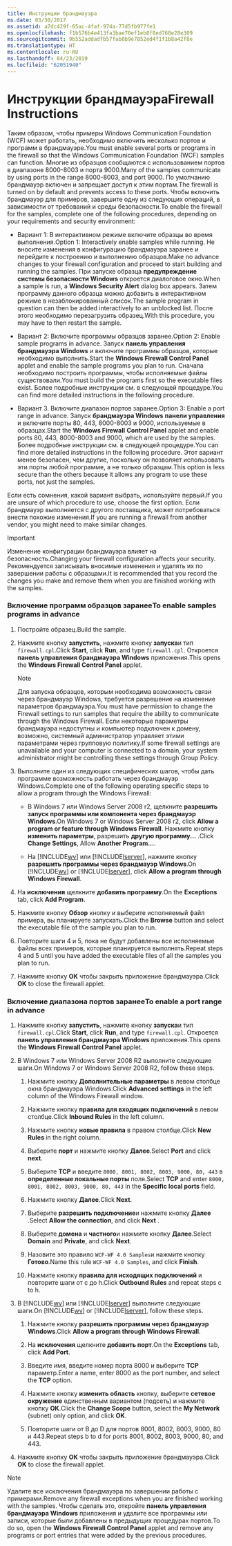 ```yaml
---
title: Инструкции брандмауэра
ms.date: 03/30/2017
ms.assetid: a7dc429f-65ac-4faf-974a-77d5fb977fe1
ms.openlocfilehash: f1b576b4e413fa3bae70ef1eb8f8ed768e28e309
ms.sourcegitcommit: 9b552addadfb57fab0b9e7852ed4f1f1b8a42f8e
ms.translationtype: HT
ms.contentlocale: ru-RU
ms.lasthandoff: 04/23/2019
ms.locfileid: "62051940"
---
```

# <a name="firewall-instructions"></a><span data-ttu-id="8809f-102">Инструкции брандмауэра</span><span class="sxs-lookup"><span data-stu-id="8809f-102">Firewall Instructions</span></span>
<span data-ttu-id="8809f-103">Таким образом, чтобы примеры Windows Communication Foundation (WCF) может работать, необходимо включить несколько портов и программ в брандмауэре.</span><span class="sxs-lookup"><span data-stu-id="8809f-103">You must enable several ports or programs in the firewall so that the Windows Communication Foundation (WCF) samples can function.</span></span> <span data-ttu-id="8809f-104">Многие из образцов сообщаются с использованием портов в диапазоне 8000-8003 и порта 9000.</span><span class="sxs-lookup"><span data-stu-id="8809f-104">Many of the samples communicate by using ports in the range 8000-8003, and port 9000.</span></span> <span data-ttu-id="8809f-105">По умолчанию брандмауэр включен и запрещает доступ к этим портам.</span><span class="sxs-lookup"><span data-stu-id="8809f-105">The firewall is turned on by default and prevents access to these ports.</span></span> <span data-ttu-id="8809f-106">Чтобы включить брандмауэр для примеров, завершите одну из следующих операций, в зависимости от требований и среды безопасности.</span><span class="sxs-lookup"><span data-stu-id="8809f-106">To enable the firewall for the samples, complete one of the following procedures, depending on your requirements and security environment:</span></span>  
  
- <span data-ttu-id="8809f-107">Вариант 1: В интерактивном режиме включите образцы во время выполнения.</span><span class="sxs-lookup"><span data-stu-id="8809f-107">Option 1: Interactively enable samples while running.</span></span> <span data-ttu-id="8809f-108">Не вносите изменения в конфигурацию брандмауэра заранее и перейдите к построению и выполнению образцов.</span><span class="sxs-lookup"><span data-stu-id="8809f-108">Make no advance changes to your firewall configuration and proceed to start building and running the samples.</span></span> <span data-ttu-id="8809f-109">При запуске образца **предупреждение системы безопасности Windows** откроется диалоговое окно.</span><span class="sxs-lookup"><span data-stu-id="8809f-109">When a sample is run, a **Windows Security Alert** dialog box appears.</span></span> <span data-ttu-id="8809f-110">Затем программу данного образца можно добавить в интерактивном режиме в незаблокированный список.</span><span class="sxs-lookup"><span data-stu-id="8809f-110">The sample program in question can then be added interactively to an unblocked list.</span></span> <span data-ttu-id="8809f-111">После этого необходимо перезагрузить образец.</span><span class="sxs-lookup"><span data-stu-id="8809f-111">With this procedure, you may have to then restart the sample.</span></span>  
  
- <span data-ttu-id="8809f-112">Вариант 2: Включите программы образцов заранее.</span><span class="sxs-lookup"><span data-stu-id="8809f-112">Option 2: Enable sample programs in advance.</span></span> <span data-ttu-id="8809f-113">Запуск **панель управления брандмауэра Windows** и включите программы образцов, которые необходимо выполнить.</span><span class="sxs-lookup"><span data-stu-id="8809f-113">Start the **Windows Firewall Control Panel** applet and enable the sample programs you plan to run.</span></span> <span data-ttu-id="8809f-114">Сначала необходимо построить программы, чтобы исполняемые файлы существовали.</span><span class="sxs-lookup"><span data-stu-id="8809f-114">You must build the programs first so the executable files exist.</span></span> <span data-ttu-id="8809f-115">Более подробные инструкции см. в следующей процедуре.</span><span class="sxs-lookup"><span data-stu-id="8809f-115">You can find more detailed instructions in the following procedure.</span></span>  
  
- <span data-ttu-id="8809f-116">Вариант 3. Включите диапазон портов заранее.</span><span class="sxs-lookup"><span data-stu-id="8809f-116">Option 3: Enable a port range in advance.</span></span> <span data-ttu-id="8809f-117">Запуск **брандмауэра Windows** **панели управления** и включите порты 80, 443, 8000-8003 и 9000, используемые в образцах.</span><span class="sxs-lookup"><span data-stu-id="8809f-117">Start the **Windows Firewall** **Control Panel** applet and enable ports 80, 443, 8000-8003 and 9000, which are used by the samples.</span></span> <span data-ttu-id="8809f-118">Более подробные инструкции см. в следующей процедуре.</span><span class="sxs-lookup"><span data-stu-id="8809f-118">You can find more detailed instructions in the following procedure.</span></span> <span data-ttu-id="8809f-119">Этот вариант менее безопасен, чем другие, поскольку он позволяет использовать эти порты любой программе, а не только образцам.</span><span class="sxs-lookup"><span data-stu-id="8809f-119">This option is less secure than the others because it allows any program to use these ports, not just the samples.</span></span>  
  
 <span data-ttu-id="8809f-120">Если есть сомнения, какой вариант выбрать, используйте первый.</span><span class="sxs-lookup"><span data-stu-id="8809f-120">If you are unsure of which procedure to use, choose the first option.</span></span> <span data-ttu-id="8809f-121">Если брандмауэр выполняется с другого поставщика, может потребоваться внести похожие изменения.</span><span class="sxs-lookup"><span data-stu-id="8809f-121">If you are running a firewall from another vendor, you might need to make similar changes.</span></span>  
  
> [!IMPORTANT]
>  <span data-ttu-id="8809f-122">Изменение конфигурации брандмауэра влияет на безопасность.</span><span class="sxs-lookup"><span data-stu-id="8809f-122">Changing your firewall configuration affects your security.</span></span> <span data-ttu-id="8809f-123">Рекомендуется записывать вносимые изменения и удалять их по завершении работы с образцами.</span><span class="sxs-lookup"><span data-stu-id="8809f-123">It is recommended that you record the changes you make and remove them when you are finished working with the samples.</span></span>  
  
### <a name="to-enable-samples-programs-in-advance"></a><span data-ttu-id="8809f-124">Включение программ образцов заранее</span><span class="sxs-lookup"><span data-stu-id="8809f-124">To enable samples programs in advance</span></span>  
  
1. <span data-ttu-id="8809f-125">Постройте образец.</span><span class="sxs-lookup"><span data-stu-id="8809f-125">Build the sample.</span></span>  
  
2. <span data-ttu-id="8809f-126">Нажмите кнопку **запустить**, нажмите кнопку **запуска**и тип `firewall.cpl`.</span><span class="sxs-lookup"><span data-stu-id="8809f-126">Click **Start**, click **Run**, and type `firewall.cpl`.</span></span> <span data-ttu-id="8809f-127">Откроется **панель управления брандмауэра Windows** приложения.</span><span class="sxs-lookup"><span data-stu-id="8809f-127">This opens the **Windows Firewall Control Panel** applet.</span></span>  
  
    > [!NOTE]
    >  <span data-ttu-id="8809f-128">Для запуска образцов, которым необходима возможность связи через брандмауэр Windows, требуется разрешение на изменение параметров брандмауэра.</span><span class="sxs-lookup"><span data-stu-id="8809f-128">You must have permission to change the Firewall settings to run samples that require the ability to communicate through the Windows Firewall.</span></span> <span data-ttu-id="8809f-129">Если некоторые параметры брандмауэра недоступны и компьютер подключен к домену, возможно, системный администратор управляет этими параметрами через групповую политику.</span><span class="sxs-lookup"><span data-stu-id="8809f-129">If some firewall settings are unavailable and your computer is connected to a domain, your system administrator might be controlling these settings through Group Policy.</span></span>  
  
3. <span data-ttu-id="8809f-130">Выполните один из следующих специфических шагов, чтобы дать программе возможность работать через брандмауэр Windows.</span><span class="sxs-lookup"><span data-stu-id="8809f-130">Complete one of the following operating specific steps to allow a program through the Windows Firewall:</span></span>  
  
    - <span data-ttu-id="8809f-131">В Windows 7 или Windows Server 2008 r2, щелкните **разрешить запуск программы или компонента через брандмауэр Windows**.</span><span class="sxs-lookup"><span data-stu-id="8809f-131">On Windows 7 or Windows Server 2008 r2, click **Allow a program or feature through Windows Firewall**.</span></span> <span data-ttu-id="8809f-132">Нажмите кнопку **изменить параметры**, разрешить **другую программу...** .</span><span class="sxs-lookup"><span data-stu-id="8809f-132">Click **Change Settings**, Allow **Another Program…**.</span></span>  
  
    - <span data-ttu-id="8809f-133">На [!INCLUDE[wv](../../../../includes/wv-md.md)] или [!INCLUDE[lserver](../../../../includes/lserver-md.md)], нажмите кнопку **разрешить программы через брандмауэр Windows**.</span><span class="sxs-lookup"><span data-stu-id="8809f-133">On [!INCLUDE[wv](../../../../includes/wv-md.md)] or [!INCLUDE[lserver](../../../../includes/lserver-md.md)], click **Allow a program through Windows Firewall**.</span></span>  
  
4. <span data-ttu-id="8809f-134">На **исключения** щелкните **добавить программу**.</span><span class="sxs-lookup"><span data-stu-id="8809f-134">On the **Exceptions** tab, click **Add Program**.</span></span>  
  
5. <span data-ttu-id="8809f-135">Нажмите кнопку **Обзор** кнопку и выберите исполняемый файл примера, вы планируете запускать.</span><span class="sxs-lookup"><span data-stu-id="8809f-135">Click the **Browse** button and select the executable file of the sample you plan to run.</span></span>  
  
6. <span data-ttu-id="8809f-136">Повторите шаги 4 и 5, пока не будут добавлены все исполняемые файлы всех примеров, которые планируется выполнять.</span><span class="sxs-lookup"><span data-stu-id="8809f-136">Repeat steps 4 and 5 until you have added the executable files of all the samples you plan to run.</span></span>  
  
7. <span data-ttu-id="8809f-137">Нажмите кнопку **ОК** чтобы закрыть приложение брандмауэра.</span><span class="sxs-lookup"><span data-stu-id="8809f-137">Click **OK** to close the firewall applet.</span></span>  
  
### <a name="to-enable-a-port-range-in-advance"></a><span data-ttu-id="8809f-138">Включение диапазона портов заранее</span><span class="sxs-lookup"><span data-stu-id="8809f-138">To enable a port range in advance</span></span>  
  
1. <span data-ttu-id="8809f-139">Нажмите кнопку **запустить**, нажмите кнопку **запуска**и тип `firewall.cpl`.</span><span class="sxs-lookup"><span data-stu-id="8809f-139">Click **Start**, click **Run**, and type `firewall.cpl`.</span></span> <span data-ttu-id="8809f-140">Откроется **панель управления брандмауэра Windows** приложения.</span><span class="sxs-lookup"><span data-stu-id="8809f-140">This opens the **Windows Firewall Control Panel** applet.</span></span>  
  
2. <span data-ttu-id="8809f-141">В Windows 7 или Windows Server 2008 R2 выполните следующие шаги.</span><span class="sxs-lookup"><span data-stu-id="8809f-141">On Windows 7 or Windows Server 2008 R2, follow these steps.</span></span>  
  
    1. <span data-ttu-id="8809f-142">Нажмите кнопку **Дополнительные параметры** в левом столбце окна брандмауэра Windows.</span><span class="sxs-lookup"><span data-stu-id="8809f-142">Click **Advanced settings** in the left column of the Windows Firewall window.</span></span>  
  
    2. <span data-ttu-id="8809f-143">Нажмите кнопку **правила для входящих подключений** в левом столбце.</span><span class="sxs-lookup"><span data-stu-id="8809f-143">Click **Inbound Rules** in the left column.</span></span>  
  
    3. <span data-ttu-id="8809f-144">Нажмите кнопку **новые правила** в правом столбце.</span><span class="sxs-lookup"><span data-stu-id="8809f-144">Click **New Rules** in the right column.</span></span>  
  
    4. <span data-ttu-id="8809f-145">Выберите **порт** и нажмите кнопку **Далее**.</span><span class="sxs-lookup"><span data-stu-id="8809f-145">Select **Port** and click **next**.</span></span>  
  
    5. <span data-ttu-id="8809f-146">Выберите **TCP** и введите `8000, 8001, 8002, 8003, 9000, 80, 443` в **определенные локальные порты** поля.</span><span class="sxs-lookup"><span data-stu-id="8809f-146">Select **TCP** and enter `8000, 8001, 8002, 8003, 9000, 80, 443` in the **Specific local ports** field.</span></span>  
  
    6. <span data-ttu-id="8809f-147">Нажмите кнопку **Далее**.</span><span class="sxs-lookup"><span data-stu-id="8809f-147">Click **Next**.</span></span>  
  
    7. <span data-ttu-id="8809f-148">Выберите **разрешить подключение**и нажмите кнопку **Далее** .</span><span class="sxs-lookup"><span data-stu-id="8809f-148">Select **Allow the connection**, and click **Next** .</span></span>  
  
    8. <span data-ttu-id="8809f-149">Выберите **домена** и **частного**и нажмите кнопку **Далее**.</span><span class="sxs-lookup"><span data-stu-id="8809f-149">Select **Domain** and **Private**, and click **Next**.</span></span>  
  
    9. <span data-ttu-id="8809f-150">Назовите это правило `WCF-WF 4.0 Samples`и нажмите кнопку **Готово**.</span><span class="sxs-lookup"><span data-stu-id="8809f-150">Name this rule `WCF-WF 4.0 Samples`, and click **Finish**.</span></span>  
  
    10. <span data-ttu-id="8809f-151">Нажмите кнопку **правила для исходящих подключений** и повторите шаги от c до h.</span><span class="sxs-lookup"><span data-stu-id="8809f-151">Click **Outbound Rules** and repeat steps c to h.</span></span>  
  
3. <span data-ttu-id="8809f-152">В [!INCLUDE[wv](../../../../includes/wv-md.md)] или [!INCLUDE[lserver](../../../../includes/lserver-md.md)] выполните следующие шаги.</span><span class="sxs-lookup"><span data-stu-id="8809f-152">On [!INCLUDE[wv](../../../../includes/wv-md.md)] or [!INCLUDE[lserver](../../../../includes/lserver-md.md)], follow these steps.</span></span>  
  
    1. <span data-ttu-id="8809f-153">Нажмите кнопку **разрешить программы через брандмауэр Windows**.</span><span class="sxs-lookup"><span data-stu-id="8809f-153">Click **Allow a program through Windows Firewall**.</span></span>  
  
    2. <span data-ttu-id="8809f-154">На **исключения** щелкните **добавить порт**.</span><span class="sxs-lookup"><span data-stu-id="8809f-154">On the **Exceptions** tab, click **Add Port**.</span></span>  
  
    3. <span data-ttu-id="8809f-155">Введите имя, введите номер порта 8000 и выберите **TCP** параметр.</span><span class="sxs-lookup"><span data-stu-id="8809f-155">Enter a name, enter 8000 as the port number, and select the **TCP** option.</span></span>  
  
    4. <span data-ttu-id="8809f-156">Нажмите кнопку **изменить область** кнопку, выберите **сетевое окружение** единственным вариантом (подсеть) и нажмите кнопку **ОК**.</span><span class="sxs-lookup"><span data-stu-id="8809f-156">Click the **Change Scope** button, select the **My Network** (subnet) only option, and click **OK**.</span></span>  
  
    5. <span data-ttu-id="8809f-157">Повторите шаги от B до D для портов 8001, 8002, 8003, 9000, 80 и 443.</span><span class="sxs-lookup"><span data-stu-id="8809f-157">Repeat steps b to d for ports 8001, 8002, 8003, 9000, 80, and 443.</span></span>  
  
4. <span data-ttu-id="8809f-158">Нажмите кнопку **ОК** чтобы закрыть приложение брандмауэра.</span><span class="sxs-lookup"><span data-stu-id="8809f-158">Click **OK** to close the firewall applet.</span></span>  
  
> [!NOTE]
>  <span data-ttu-id="8809f-159">Удалите все исключения брандмауэра по завершении работы с примерами.</span><span class="sxs-lookup"><span data-stu-id="8809f-159">Remove any firewall exceptions when you are finished working with the samples.</span></span> <span data-ttu-id="8809f-160">Чтобы сделать это, откройте **панель управления брандмауэра Windows** приложения и удалите все программы или записи, которые были добавлены в предыдущих процедурах портов.</span><span class="sxs-lookup"><span data-stu-id="8809f-160">To do so, open the **Windows Firewall Control Panel** applet and remove any programs or port entries that were added by the previous procedures.</span></span>
